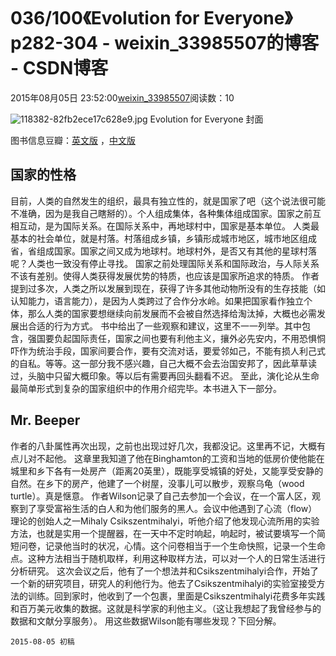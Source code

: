 # 036/100《Evolution for Everyone》p282-304 - weixin_33985507的博客 - CSDN博客
2015年08月05日 23:52:00[weixin_33985507](https://me.csdn.net/weixin_33985507)阅读数：10
> 
![118382-82fb2ece17c628e9.jpg](https://upload-images.jianshu.io/upload_images/118382-82fb2ece17c628e9.jpg)
Evolution for Everyone 封面
> 
图书信息豆瓣：[英文版](https://link.jianshu.com?t=http://book.douban.com/subject/2570988/) ，[中文版](https://link.jianshu.com?t=http://book.douban.com/subject/10588813/)
## 国家的性格
目前，人类的自然发生的组织，最具有独立性的，就是国家了吧（这个说法很可能不准确，因为是我自己瞎掰的）。个人组成集体，各种集体组成国家。国家之前互相互动，是为国际关系。在国际关系中，再地球村中，国家是基本单位。
人类最基本的社会单位，就是村落。村落组成乡镇，乡镇形成城市地区，城市地区组成省，省组成国家。国家之间又成为地球村。地球村外，是否又有其他的星球村落呢？人类也一致没有停止寻找。
国家之前处理国际关系和国际政治，与人际关系不该有差别。使得人类获得发展优势的特质，也应该是国家所追求的特质。
作者提到过多次，人类之所以发展到现在，获得了许多其他动物所没有的生存技能（如认知能力，语言能力），是因为人类跨过了合作分水岭。如果把国家看作独立个体，那么人类的国家要想继续向前发展而不会被自然选择给淘汰掉，大概也必需发展出合适的行为方式。
书中给出了一些观察和建议，这里不一一列举。其中包含，强国要负起国际责任，国家之间也要有利他主义，攘外必先安内，不用恐惧恫吓作为统治手段，国家间要合作，要有交流对话，要爱邻如己，不能有损人利己式的自私。等等。这一部分我不感兴趣，自己大概不会去治国安邦了，因此草草读过，头脑中只留大概印象。等以后有需要再回头翻看不迟。
至此，演化论从生命最简单形式到复杂的国家组织中的作用介绍完毕。本书进入下一部分。
## Mr. Beeper
作者的八卦属性再次出现，之前也出现过好几次，我都没记。这里再不记，大概有点儿对不起他。
这章里我知道了他在Binghamton的工资和当地的低房价使他能在城里和乡下各有一处房产（距离20英里），既能享受城镇的好处，又能享受安静的自然。在乡下的房产，他建了一个树屋，没事儿可以散步，观察乌龟（wood turtle）。真是惬意。
作者Wilson记录了自己去参加一个会议，在一个富人区，观察到了享受富裕生活的白人和为他们服务的黑人。会议中他遇到了心流（flow）理论的创始人之一Mihaly Csikszentmihalyi，听他介绍了他发现心流所用的实验方法，也就是实用一个提醒器，在一天中不定时响起，响起时，被试要填写一个简短问卷，记录他当时的状况，心情。这个问卷相当于一个生命快照，记录一个生命点。这种方法相当于随机取样，利用这种取样方法，可以对一个人的日常生活进行分析研究。
这次会议之后，他有了一个想法并和Csikszentmihalyi合作，开始了一个新的研究项目，研究人的利他行为。他去了Csikszentmihalyi的实验室接受方法的训练。回到家时，他收到了一个包裹，里面是Csikszentmihalyi花费多年实践和百万美元收集的数据。这就是科学家的利他主义。（这让我想起了我曾经参与的数据和文献分享服务）。
用这些数据Wilson能有哪些发现？下回分解。
```
2015-08-05 初稿
```
